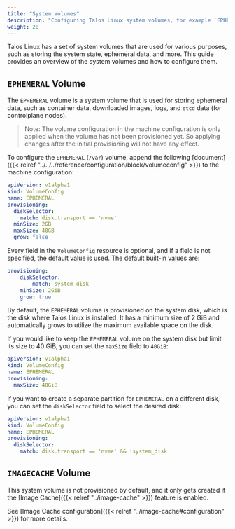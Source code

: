 ```yaml
---
title: "System Volumes"
description: "Configuring Talos Linux system volumes, for example `EPHEMERAL` volume."
weight: 20
---
```


Talos Linux has a set of system volumes that are used for various purposes, such as storing the system state, ephemeral data, and more.
This guide provides an overview of the system volumes and how to configure them.

## `EPHEMERAL` Volume

The `EPHEMERAL` volume is a system volume that is used for storing ephemeral data, such as container data, downloaded images, logs, and `etcd` data (for controlplane nodes).

> Note: The volume configuration in the machine configuration is only applied when the volume has not been provisioned yet.
> So applying changes after the initial provisioning will not have any effect.

To configure the `EPHEMERAL` (`/var`) volume, append the following [document]({{< relref "../../../reference/configuration/block/volumeconfig" >}}) to the machine configuration:

```yaml
apiVersion: v1alpha1
kind: VolumeConfig
name: EPHEMERAL
provisioning:
  diskSelector:
    match: disk.transport == 'nvme'
  minSize: 2GB
  maxSize: 40GB
  grow: false
```

Every field in the `VolumeConfig` resource is optional, and if a field is not specified, the default value is used.
The default built-in values are:

```yaml
provisioning:
    diskSelector:
        match: system_disk
    minSize: 2GiB
    grow: true
```

By default, the `EPHEMERAL` volume is provisioned on the system disk, which is the disk where Talos Linux is installed.
It has a minimum size of 2 GiB and automatically grows to utilize the maximum available space on the disk.

If you would like to keep the `EPHEMERAL` volume on the system disk but limit its size to 40 GiB, you can set the `maxSize` field to `40GiB`:

```yaml
apiVersion: v1alpha1
kind: VolumeConfig
name: EPHEMERAL
provisioning:
  maxSize: 40GiB
```

If you want to create a separate partition for `EPHEMERAL` on a different disk, you can set the `diskSelector` field to select the desired disk:

```yaml
apiVersion: v1alpha1
kind: VolumeConfig
name: EPHEMERAL
provisioning:
  diskSelector:
    match: disk.transport == 'nvme' && !system_disk
```

## `IMAGECACHE` Volume

This system volume is not provisioned by default, and it only gets created if the [Image Cache]({{< relref "../image-cache" >}}) feature is enabled.

See [Image Cache configuration]({{< relref "../image-cache#configuration" >}}) for more details.
